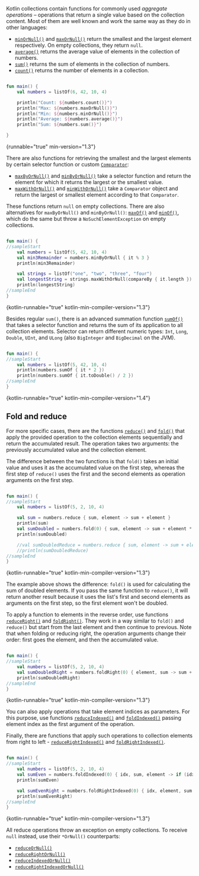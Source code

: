 [//]: # (title: Aggregate operations)

Kotlin collections contain functions for commonly used _aggregate operations_ – operations that return a single value based
on the collection content. Most of them are well known and work the same way as they do in other languages:

* [`minOrNull()`](https://kotlinlang.org/api/latest/jvm/stdlib/kotlin.collections/min-or-null.html) and [`maxOrNull()`](https://kotlinlang.org/api/latest/jvm/stdlib/kotlin.collections/max-or-null.html) return the smallest and the largest element respectively. On empty collections, they return `null`.
* [`average()`](https://kotlinlang.org/api/latest/jvm/stdlib/kotlin.collections/average.html) returns the average value of elements in the collection of numbers.
* [`sum()`](https://kotlinlang.org/api/latest/jvm/stdlib/kotlin.collections/sum.html) returns the sum of elements in the collection of numbers.
* [`count()`](https://kotlinlang.org/api/latest/jvm/stdlib/kotlin.collections/count.html) returns the number of elements in a collection.

```kotlin

fun main() {
    val numbers = listOf(6, 42, 10, 4)

    println("Count: ${numbers.count()}")
    println("Max: ${numbers.maxOrNull()}")
    println("Min: ${numbers.minOrNull()}")
    println("Average: ${numbers.average()}")
    println("Sum: ${numbers.sum()}")

}

```
{runnable="true" min-version="1.3"}

There are also functions for retrieving the smallest and the largest elements by certain selector function or custom [`Comparator`](https://kotlinlang.org/api/latest/jvm/stdlib/kotlin/-comparator/index.html):

* [`maxByOrNull()`](https://kotlinlang.org/api/latest/jvm/stdlib/kotlin.collections/max-by-or-null.html) and [`minByOrNull()`](https://kotlinlang.org/api/latest/jvm/stdlib/kotlin.collections/min-by-or-null.html) take a selector function and return the element for which it returns the largest or the smallest value.
* [`maxWithOrNull()`](https://kotlinlang.org/api/latest/jvm/stdlib/kotlin.collections/max-with-or-null.html) and [`minWithOrNull()`](https://kotlinlang.org/api/latest/jvm/stdlib/kotlin.collections/min-with-or-null.html) take a `Comparator` object and return the largest or smallest element according to that `Comparator`. 

These functions return `null` on empty collections. There are also alternatives for `maxByOrNull()` and `minByOrNull()`: 
[`maxOf()`](https://kotlinlang.org/api/latest/jvm/stdlib/kotlin.collections/max-of.html) and [`minOf()`](https://kotlinlang.org/api/latest/jvm/stdlib/kotlin.collections/min-of.html), 
which do the same but throw a `NoSuchElementException` on empty collections.

```kotlin

fun main() {
//sampleStart
    val numbers = listOf(5, 42, 10, 4)
    val min3Remainder = numbers.minByOrNull { it % 3 }
    println(min3Remainder)

    val strings = listOf("one", "two", "three", "four")
    val longestString = strings.maxWithOrNull(compareBy { it.length })
    println(longestString)
//sampleEnd
}
```
{kotlin-runnable="true" kotlin-min-compiler-version="1.3"}

Besides regular `sum()`, there is an advanced summation function [`sumOf()`](https://kotlinlang.org/api/latest/jvm/stdlib/kotlin.collections/sum-of.html)
that takes a selector function and returns the sum of its application to all collection elements. Selector can return 
different numeric types: `Int`, `Long`, `Double`, `UInt`, and `ULong` (also `BigInteger` and `BigDecimal` on the JVM).

```kotlin

fun main() {
//sampleStart
    val numbers = listOf(5, 42, 10, 4)
    println(numbers.sumOf { it * 2 })
    println(numbers.sumOf { it.toDouble() / 2 })
//sampleEnd
}
```
{kotlin-runnable="true" kotlin-min-compiler-version="1.4"}

## Fold and reduce

For more specific cases, there are the functions [`reduce()`](https://kotlinlang.org/api/latest/jvm/stdlib/kotlin.collections/reduce.html) and [`fold()`](https://kotlinlang.org/api/latest/jvm/stdlib/kotlin.collections/fold.html) that apply the provided operation to the collection elements sequentially and return the accumulated result.
The operation takes two arguments:  the previously accumulated value and the collection element.

The difference between the two functions is that `fold()` takes an initial value and uses it as the accumulated value on
the first step, whereas the first step of `reduce()` uses the first and the second elements as operation arguments on the first step.

```kotlin

fun main() {
//sampleStart
    val numbers = listOf(5, 2, 10, 4)

    val sum = numbers.reduce { sum, element -> sum + element }
    println(sum)
    val sumDoubled = numbers.fold(0) { sum, element -> sum + element * 2 }
    println(sumDoubled)

    //val sumDoubledReduce = numbers.reduce { sum, element -> sum + element * 2 } //incorrect: the first element isn't doubled in the result
    //println(sumDoubledReduce)
//sampleEnd
}
```
{kotlin-runnable="true" kotlin-min-compiler-version="1.3"}

The example above shows the difference: `fold()` is used for calculating the sum of doubled elements.
If you pass the same function to `reduce()`, it will return another result because it uses the list's first and second
elements as arguments on the first step, so the first element won't be doubled.

To apply a function to elements in the reverse order, use functions [`reduceRight()`](https://kotlinlang.org/api/latest/jvm/stdlib/kotlin.collections/reduce-right.html)
and [`foldRight()`](https://kotlinlang.org/api/latest/jvm/stdlib/kotlin.collections/fold-right.html).
They work in a way similar to `fold()` and `reduce()` but start from the last element and then continue to previous.
Note that when folding or reducing right, the operation arguments change their order: first goes the element, and then the accumulated value.

```kotlin

fun main() {
//sampleStart
    val numbers = listOf(5, 2, 10, 4)
    val sumDoubledRight = numbers.foldRight(0) { element, sum -> sum + element * 2 }
    println(sumDoubledRight)
//sampleEnd
}
```
{kotlin-runnable="true" kotlin-min-compiler-version="1.3"}

You can also apply operations that take element indices as parameters.
For this purpose, use functions [`reduceIndexed()`](https://kotlinlang.org/api/latest/jvm/stdlib/kotlin.collections/reduce-indexed.html)
and [`foldIndexed()`](https://kotlinlang.org/api/latest/jvm/stdlib/kotlin.collections/fold-indexed.html) passing element
index as the first argument of the operation. 

Finally, there are functions that apply such operations to collection elements from right to left - [`reduceRightIndexed()`](https://kotlinlang.org/api/latest/jvm/stdlib/kotlin.collections/reduce-right-indexed.html)
and [`foldRightIndexed()`](https://kotlinlang.org/api/latest/jvm/stdlib/kotlin.collections/fold-right-indexed.html). 

```kotlin

fun main() {
//sampleStart
    val numbers = listOf(5, 2, 10, 4)
    val sumEven = numbers.foldIndexed(0) { idx, sum, element -> if (idx % 2 == 0) sum + element else sum }
    println(sumEven)

    val sumEvenRight = numbers.foldRightIndexed(0) { idx, element, sum -> if (idx % 2 == 0) sum + element else sum }
    println(sumEvenRight)
//sampleEnd
}
```
{kotlin-runnable="true" kotlin-min-compiler-version="1.3"}

All reduce operations throw an exception on empty collections. To receive `null` instead, use their `*OrNull()` counterparts:
* [`reduceOrNull()`](https://kotlinlang.org/api/latest/jvm/stdlib/kotlin.collections/reduce-or-null.html)
* [`reduceRightOrNull()`](https://kotlinlang.org/api/latest/jvm/stdlib/kotlin.collections/reduce-right-or-null.html)
* [`reduceIndexedOrNull()`](https://kotlinlang.org/api/latest/jvm/stdlib/kotlin.collections/reduce-indexed-or-null.html)
* [`reduceRightIndexedOrNull()`](https://kotlinlang.org/api/latest/jvm/stdlib/kotlin.collections/reduce-right-indexed-or-null.html)

